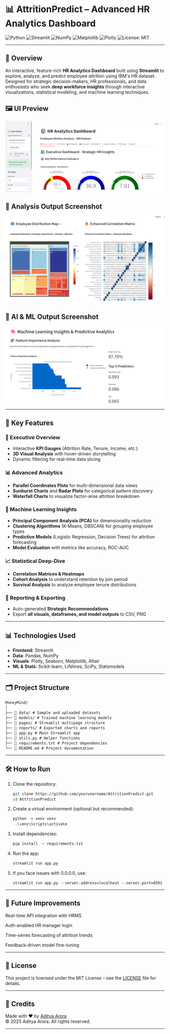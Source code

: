 # 📊 AttritionPredict – Advanced HR Analytics Dashboard

![Python](https://img.shields.io/badge/Python-3.12-blue?style=for-the-badge&logo=python&logoColor=white)
![Streamlit](https://img.shields.io/badge/Streamlit-FF4B4B?style=for-the-badge&logo=streamlit&logoColor=white)
![NumPy](https://img.shields.io/badge/NumPy-1.x-013243?style=for-the-badge&logo=numpy&logoColor=white)
![Matplotlib](https://img.shields.io/badge/Matplotlib-3.x-FF5722?style=for-the-badge&logo=matplotlib&logoColor=white)
![Plotly](https://img.shields.io/badge/Plotly-1.0-1E88E5?style=for-the-badge&logo=plotly&logoColor=white)
![License: MIT](https://img.shields.io/badge/License-MIT-green?style=for-the-badge)

---

## 🚀 Overview

An interactive, feature-rich **HR Analytics Dashboard** built using **Streamlit** to explore, analyze, and predict employee attrition using IBM's HR dataset. Designed for strategic decision-makers, HR professionals, and data enthusiasts who seek **deep workforce insights** through interactive visualizations, statistical modeling, and machine learning techniques.

## 🖼️ UI Preview

![App Screenshot](assets/ui_screenshot.png)

## 🎯 Analysis Output Screenshot

![Prediction Result](assets/prediction_screenshot.png)

## 🎯 AI & ML Output Screenshot

![Prediction Result](assets/ml_screenshot.png)

---

## 🚀 Key Features

### 📌 Executive Overview
- Interactive **KPI Gauges** (Attrition Rate, Tenure, Income, etc.)
- **3D Visual Analysis** with hover-driven storytelling
- Dynamic filtering for real-time data slicing

### 📊 Advanced Analytics
- **Parallel Coordinates Plots** for multi-dimensional data views
- **Sunburst Charts** and **Radar Plots** for categorical pattern discovery
- **Waterfall Charts** to visualize factor-wise attrition breakdown

### 🧠 Machine Learning Insights
- **Principal Component Analysis (PCA)** for dimensionality reduction
- **Clustering Algorithms** (K-Means, DBSCAN) for grouping employee types
- **Predictive Models** (Logistic Regression, Decision Trees) for attrition forecasting
- **Model Evaluation** with metrics like accuracy, ROC-AUC

### 📈 Statistical Deep-Dive
- **Correlation Matrices & Heatmaps**
- **Cohort Analysis** to understand retention by join period
- **Survival Analysis** to analyze employee tenure distributions

### 🧾 Reporting & Exporting
- Auto-generated **Strategic Recommendations**
- Export **all visuals, dataframes, and model outputs** to CSV, PNG

---

## 📊 Technologies Used

- **Frontend**: Streamlit
- **Data**: Pandas, NumPy
- **Visuals**: Plotly, Seaborn, Matplotlib, Altair
- **ML & Stats**: Scikit-learn, Lifelines, SciPy, Statsmodels

---

## 🗂️ Project Structure

```
MoneyMind/
│
├── 📁 data/ # Sample and uploaded datasets
├── 📁 models/ # Trained machine learning models
├── 📁 pages/ # Streamlit multipage structure
├── 📁 reports/ # Exported charts and reports
├── 📜 app.py # Main Streamlit app
├── 📜 utils.py # Helper functions
├── 📜 requirements.txt # Project dependencies
└── 📜 README.md # Project documentation
```

---

## 🛠️ How to Run

1. Clone the repository:
   ```bash
   git clone https://github.com/yourusername/AttritionPredict.git
   cd AttritionPredict
   ```

2. Create a virtual environment (optional but recommended):
   ```bash
   python -m venv venv
    .\venv\Scripts\activate
   ```

3. Install dependencies:
   ```bash
   pip install -r requirements.txt
   ```

4. Run the app:
   ```bash
   streamlit run app.py
   ```

5. If you face issues with 0.0.0.0, use:
   ```
   streamlit run app.py --server.address=localhost --server.port=8501
   ```
---
## 📌 Future Improvements

Real-time API integration with HRMS

Auth-enabled HR manager login

Time-series forecasting of attrition trends

Feedback-driven model fine-tuning

---

## 📘 License

This project is licensed under the MIT License – see the [LICENSE](/license.txt) file for details.

---

## 🙌 Credits

Made with ❤️ by [Aditya Arora](https://www.linkedin.com/in/NeuralAditya)  
&copy; 2025 Aditya Arora. All rights reserved.

---
